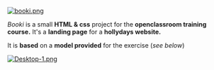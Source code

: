 [![booki.png](https://i.postimg.cc/85QSHz3Q/booki.png)](blanc)

*Booki* is a small **HTML & css** project for the **openclassroom training course.** 
It's a **landing page** for a **hollydays website.**

It is **based** on a **model provided** for the exercise (*see below*)

[![Desktop-1.png](https://i.postimg.cc/Qdm9wRDy/Desktop-1.png)](https://postimg.cc/v41Z62cr)
